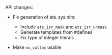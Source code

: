 API changes:

* Fix generation of ets_sys.nim:

  - Include `ets_isr_mask` and `ets_isr_unmask`
  - Generate templates from #defines
  - Fix type of integer literals

* Make `os_calloc` usable
